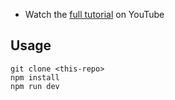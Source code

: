- Watch the [full tutorial](https://youtu.be/Q7AOvWpIVHU) on YouTube

## Usage

```
git clone <this-repo>
npm install
npm run dev
```